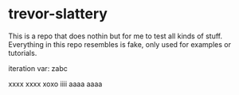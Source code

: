 # trevor-slattery

This is a repo that does nothin but for me to test all kinds of stuff.
Everything in this repo resembles is fake, only used for examples or tutorials.

iteration var: zabc

xxxx
xxxx
xoxo
iiii
aaaa
aaaa
